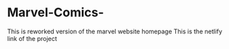 # Marvel-Comics-
This is reworked version of the marvel website homepage
This is the netlify link of the project 
